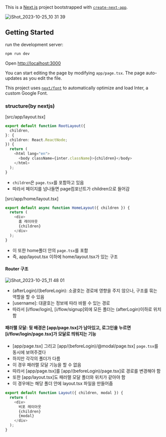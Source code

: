 This is a [Next.js](https://nextjs.org/) project bootstrapped with [`create-next-app`](https://github.com/vercel/next.js/tree/canary/packages/create-next-app).

![iShot_2023-10-25_10 31 39](https://github.com/gayoung106/AppRouter-xcom/assets/98731537/aa8478e9-5e5d-4089-93f5-37a9047a805a)

## Getting Started

run the development server:

```bash
npm run dev
```

Open [http://localhost:3000](http://localhost:3000)

You can start editing the page by modifying `app/page.tsx`. The page auto-updates as you edit the file.

This project uses [`next/font`](https://nextjs.org/docs/basic-features/font-optimization) to automatically optimize and load Inter, a custom Google Font.

### structure(by nextjs)

[src/app/layout.tsx]

```ts
export default function RootLayout({
  children,
}: {
  children: React.ReactNode;
}) {
  return (
    <html lang="en">
      <body className={inter.className}>{children}</body>
    </html>
  );
}
```

- `children`은 `page.tsx`를 포함하고 있음
- 따라서 페이지를 넘나들면 page컴포넌트가 children으로 들어감

[src/app/home/layout.tsx]

```ts
export default async function HomeLayout({ children }) {
  return (
    <div>
      홈 레이아웃
      {children}
    </div>
  );
}
```

- 이 또한 home폴더 안의 `page.tsx`를 포함
- 즉, app/layout.tsx 이하에 home/layout.tsx가 있는 구조

#### Router 구조

![iShot_2023-10-25_11 48 01](https://github.com/gayoung106/AppRouter-xcom/assets/98731537/a60aecce-8b37-44ca-bc46-3009f2230494)

- (afterLogin)/(beforeLogin): 소괄호는 경로에 영향을 주지 않으나, 구조를 묶는 역할을 할 수 있음
- [username]: 대괄호는 정보에 따라 바뀔 수 있는 경로
- 따라서 [i/flow/login], [i/flow/signup]외에 모든 폴더는 (afterLogin)이하로 위치함

#### 패러랠 모달: 뒷 배경은 [app/page.tsx]가 남아있고, 로그인을 누르면 [i/flow/login/page.tsx]가 모달로 띄워지는 기능

- [app/page.tsx] 그리고 [app/(beforeLogin)/@modal/page.tsx] `page.tsx`를 동시에 보여주겠다
- 하지만 각각의 폴더가 다름
- 이 경우 패러랠 모달 기능을 할 수 없음
- 따라서 [app/page.tsx]를 [app/(beforeLogin)/page.tsx]로 경로를 변경해야 함
- 또한 [app/layout.tsx]도 패러랠 모달 폴더와 위치가 같아야 함
- 이 경우에는 해당 폴더 안에 layout.tsx 파일을 만들어줌

```ts
export default function Layout({ children, modal }) {
  return (
    <div>
      비포 레이아웃
      {children}
      {modal}
    </div>
  );
}
```
